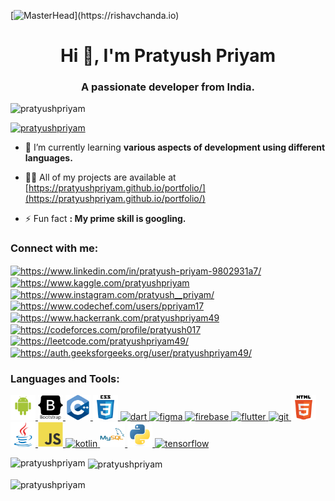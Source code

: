 [![MasterHead]([https://1.bp.blogspot.com/-7A4WynwLsM...](https://www.bing.com/images/search?view=detailV2&ccid=jaun7P9W&id=579D66B1A8F3A5B50BD1440FB7AA36C513B0ECA5&thid=OIP.jaun7P9Wvx2jytooaandUwHaC9&mediaurl=https%3a%2f%2fraw.githubusercontent.com%2fprafful98%2fprafful98%2fmaster%2fbanner.png&exph=5440&expw=13616&q=github+banners&simid=608039671588924543&FORM=IRPRST&ck=CF0DB74A849A688A3E659E717CEC8DFF&selectedIndex=9&ajaxhist=0&ajaxserp=0))](https://rishavchanda.io)
<h1 align="center">Hi 👋, I'm Pratyush Priyam</h1>
<h3 align="center">A passionate developer from India.</h3>

<p align="left"> <img src="https://komarev.com/ghpvc/?username=pratyushpriyam&label=Profile%20views&color=0e75b6&style=flat" alt="pratyushpriyam" /> </p>

<p align="left"> <a href="https://github.com/ryo-ma/github-profile-trophy"><img src="https://github-profile-trophy.vercel.app/?username=pratyushpriyam" alt="pratyushpriyam" /></a> </p>

- 🌱 I’m currently learning **various aspects of development using different languages.**

- 👨‍💻 All of my projects are available at [https://pratyushpriyam.github.io/portfolio/](https://pratyushpriyam.github.io/portfolio/)

- ⚡ Fun fact **: My prime skill is googling.**

<h3 align="left">Connect with me:</h3>
<p align="left">
<a href="https://linkedin.com/in/https://www.linkedin.com/in/pratyush-priyam-9802931a7/" target="blank"><img align="center" src="https://raw.githubusercontent.com/rahuldkjain/github-profile-readme-generator/master/src/images/icons/Social/linked-in-alt.svg" alt="https://www.linkedin.com/in/pratyush-priyam-9802931a7/" height="30" width="40" /></a>
<a href="https://kaggle.com/https://www.kaggle.com/pratyushpriyam" target="blank"><img align="center" src="https://raw.githubusercontent.com/rahuldkjain/github-profile-readme-generator/master/src/images/icons/Social/kaggle.svg" alt="https://www.kaggle.com/pratyushpriyam" height="30" width="40" /></a>
<a href="https://instagram.com/https://www.instagram.com/pratyush__priyam/" target="blank"><img align="center" src="https://raw.githubusercontent.com/rahuldkjain/github-profile-readme-generator/master/src/images/icons/Social/instagram.svg" alt="https://www.instagram.com/pratyush__priyam/" height="30" width="40" /></a>
<a href="https://www.codechef.com/users/https://www.codechef.com/users/ppriyam17" target="blank"><img align="center" src="https://cdn.jsdelivr.net/npm/simple-icons@3.1.0/icons/codechef.svg" alt="https://www.codechef.com/users/ppriyam17" height="30" width="40" /></a>
<a href="https://www.hackerrank.com/https://www.hackerrank.com/pratyushpriyam49" target="blank"><img align="center" src="https://raw.githubusercontent.com/rahuldkjain/github-profile-readme-generator/master/src/images/icons/Social/hackerrank.svg" alt="https://www.hackerrank.com/pratyushpriyam49" height="30" width="40" /></a>
<a href="https://codeforces.com/profile/https://codeforces.com/profile/pratyush017" target="blank"><img align="center" src="https://raw.githubusercontent.com/rahuldkjain/github-profile-readme-generator/master/src/images/icons/Social/codeforces.svg" alt="https://codeforces.com/profile/pratyush017" height="30" width="40" /></a>
<a href="https://www.leetcode.com/https://leetcode.com/pratyushpriyam49/" target="blank"><img align="center" src="https://raw.githubusercontent.com/rahuldkjain/github-profile-readme-generator/master/src/images/icons/Social/leet-code.svg" alt="https://leetcode.com/pratyushpriyam49/" height="30" width="40" /></a>
<a href="https://auth.geeksforgeeks.org/user/https://auth.geeksforgeeks.org/user/pratyushpriyam49/" target="blank"><img align="center" src="https://raw.githubusercontent.com/rahuldkjain/github-profile-readme-generator/master/src/images/icons/Social/geeks-for-geeks.svg" alt="https://auth.geeksforgeeks.org/user/pratyushpriyam49/" height="30" width="40" /></a>
</p>

<h3 align="left">Languages and Tools:</h3>
<p align="left"> <a href="https://developer.android.com" target="_blank" rel="noreferrer"> <img src="https://raw.githubusercontent.com/devicons/devicon/master/icons/android/android-original-wordmark.svg" alt="android" width="40" height="40"/> </a> <a href="https://getbootstrap.com" target="_blank" rel="noreferrer"> <img src="https://raw.githubusercontent.com/devicons/devicon/master/icons/bootstrap/bootstrap-plain-wordmark.svg" alt="bootstrap" width="40" height="40"/> </a> <a href="https://www.w3schools.com/cpp/" target="_blank" rel="noreferrer"> <img src="https://raw.githubusercontent.com/devicons/devicon/master/icons/cplusplus/cplusplus-original.svg" alt="cplusplus" width="40" height="40"/> </a> <a href="https://www.w3schools.com/css/" target="_blank" rel="noreferrer"> <img src="https://raw.githubusercontent.com/devicons/devicon/master/icons/css3/css3-original-wordmark.svg" alt="css3" width="40" height="40"/> </a> <a href="https://dart.dev" target="_blank" rel="noreferrer"> <img src="https://www.vectorlogo.zone/logos/dartlang/dartlang-icon.svg" alt="dart" width="40" height="40"/> </a> <a href="https://www.figma.com/" target="_blank" rel="noreferrer"> <img src="https://www.vectorlogo.zone/logos/figma/figma-icon.svg" alt="figma" width="40" height="40"/> </a> <a href="https://firebase.google.com/" target="_blank" rel="noreferrer"> <img src="https://www.vectorlogo.zone/logos/firebase/firebase-icon.svg" alt="firebase" width="40" height="40"/> </a> <a href="https://flutter.dev" target="_blank" rel="noreferrer"> <img src="https://www.vectorlogo.zone/logos/flutterio/flutterio-icon.svg" alt="flutter" width="40" height="40"/> </a> <a href="https://git-scm.com/" target="_blank" rel="noreferrer"> <img src="https://www.vectorlogo.zone/logos/git-scm/git-scm-icon.svg" alt="git" width="40" height="40"/> </a> <a href="https://www.w3.org/html/" target="_blank" rel="noreferrer"> <img src="https://raw.githubusercontent.com/devicons/devicon/master/icons/html5/html5-original-wordmark.svg" alt="html5" width="40" height="40"/> </a> <a href="https://www.java.com" target="_blank" rel="noreferrer"> <img src="https://raw.githubusercontent.com/devicons/devicon/master/icons/java/java-original.svg" alt="java" width="40" height="40"/> </a> <a href="https://developer.mozilla.org/en-US/docs/Web/JavaScript" target="_blank" rel="noreferrer"> <img src="https://raw.githubusercontent.com/devicons/devicon/master/icons/javascript/javascript-original.svg" alt="javascript" width="40" height="40"/> </a> <a href="https://kotlinlang.org" target="_blank" rel="noreferrer"> <img src="https://www.vectorlogo.zone/logos/kotlinlang/kotlinlang-icon.svg" alt="kotlin" width="40" height="40"/> </a> <a href="https://www.mysql.com/" target="_blank" rel="noreferrer"> <img src="https://raw.githubusercontent.com/devicons/devicon/master/icons/mysql/mysql-original-wordmark.svg" alt="mysql" width="40" height="40"/> </a> <a href="https://www.python.org" target="_blank" rel="noreferrer"> <img src="https://raw.githubusercontent.com/devicons/devicon/master/icons/python/python-original.svg" alt="python" width="40" height="40"/> </a> <a href="https://www.tensorflow.org" target="_blank" rel="noreferrer"> <img src="https://www.vectorlogo.zone/logos/tensorflow/tensorflow-icon.svg" alt="tensorflow" width="40" height="40"/> </a> </p>

<p><img align="left" src="https://github-readme-stats.vercel.app/api/top-langs?username=pratyushpriyam&show_icons=true&locale=en&layout=compact" alt="pratyushpriyam" /></p>

<p>&nbsp;<img align="center" src="https://github-readme-stats.vercel.app/api?username=pratyushpriyam&show_icons=true&locale=en" alt="pratyushpriyam" /></p>

<p><img align="center" src="https://github-readme-streak-stats.herokuapp.com/?user=pratyushpriyam&" alt="pratyushpriyam" /></p>
